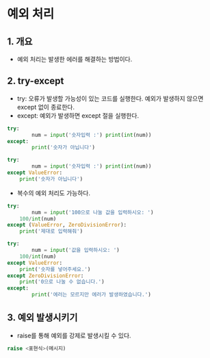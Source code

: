 # 예외 처리

## 1. 개요

- 예외 처리는 발생한 에러를 해결하는 방법이다.

## 2. try-except

- try: 오류가 발생할 가능성이 있는 코드를 실행한다. 예외가 발생하지 않으면 except 없이 종료한다.
- except: 예외가 발생하면 except 절을 실행한다.

```python
try:
		num = input('숫자입력 :') print(int(num))
except:
		print('숫자가 아닙니다')

try:
		num = input('숫자입력 :') print(int(num))
except ValueError: 
  	print('숫자가 아닙니다')
```
- 복수의 예외 처리도 가능하다.

```python
try:
		num = input('100으로 나눌 값을 입력하시오: ') 
    100/int(num)
except (ValueError, ZeroDivisionError): 
  	print('제대로 입력해줘')

try:
		num = input('값을 입력하시오: ') 
    100/int(num)
except ValueError: 
  	print('숫자를 넣어주세요.')
except ZeroDivisionError: 
  	print('0으로 나눌 수 없습니다.')
except:
		print('에러는 모르지만 에러가 발생하였습니다.')
```
## 3. 예외 발생시키기

- raise를 통해 예외를 강제로 발생시킬 수 있다.

```python
raise <표현식>(메시지)
```